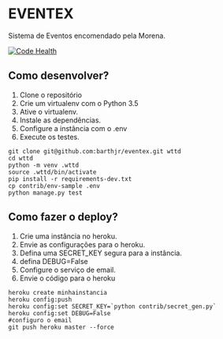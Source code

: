 # EVENTEX

Sistema de Eventos encomendado pela Morena.

[![Code Health](https://landscape.io/github/BarthJr/eventex/master/landscape.svg?style=flat)](https://landscape.io/github/BarthJr/eventex/master)


## Como desenvolver?
1. Clone o repositório
2. Crie um virtualenv com o Python 3.5
3. Ative o virtualenv.
4. Instale as dependências.
5. Configure a instância com o .env
6. Execute os testes.

``` console
git clone git@github.com:barthjr/eventex.git wttd
cd wttd
python -m venv .wttd
source .wttd/bin/activate
pip install -r requirements-dev.txt
cp contrib/env-sample .env
python manage.py test
```

## Como fazer o deploy?

1. Crie uma instância no heroku.
2. Envie as configurações para o heroku.
3. Defina uma SECRET_KEY segura para a instância.
4. defina DEBUG=False
5. Configure o serviço de email.
6. Envie o código para o heroku

```console
heroku create minhainstancia
heroku config:push
heroku config:set SECRET_KEY=`python contrib/secret_gen.py`
heroku config:set DEBUG=False
#configuro o email
git push heroku master --force
```
